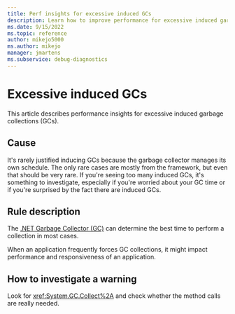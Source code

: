 ```yaml
---
title: Perf insights for excessive induced GCs
description: Learn how to improve performance for excessive induced garbage collections
ms.date: 9/15/2022
ms.topic: reference
author: mikejo5000
ms.author: mikejo
manager: jmartens
ms.subservice: debug-diagnostics
---
```


# Excessive induced GCs

This article describes performance insights for excessive induced garbage collections (GCs).

## Cause

It's rarely justified inducing GCs because the garbage collector manages its own schedule. The only rare cases are mostly from the framework, but even that should be very rare. If you're seeing too many induced GCs, it's something to investigate, especially if you're worried about your GC time or if you're surprised by the fact there are induced GCs.

## Rule description

The [.NET Garbage Collector (GC)](/dotnet/standard/garbage-collection/) can determine the best time to perform a collection in most cases.

When an application frequently forces GC collections, it might impact performance and responsiveness of an application.

## How to investigate a warning

Look for <xref:System.GC.Collect%2A> and check whether the method calls are really needed.
